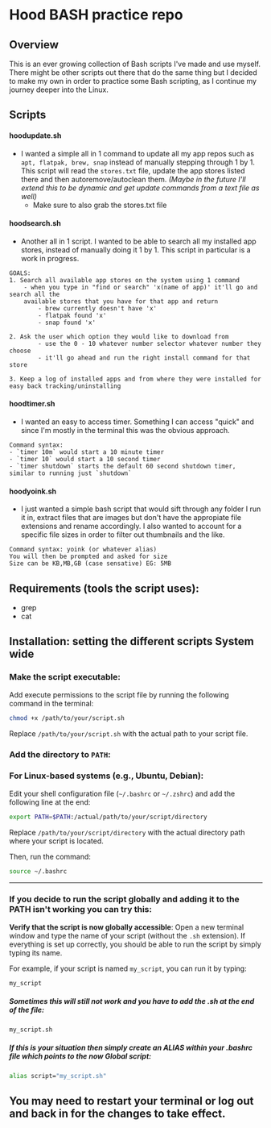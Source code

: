 # Hood BASH practice repo

## Overview
This is an ever growing collection of Bash scripts I've made and use myself.
There might be other scripts out there that do the same thing but I decided to make my own in order to practice some Bash scripting, as I continue my journey deeper into the Linux.

## Scripts
#### hoodupdate.sh
- I wanted a simple all in 1 command to update all my app repos such as `apt, flatpak, brew, snap` instead of manually stepping through 1 by 1. This script will read the `stores.txt` file, update the app stores listed there and then autoremove/autoclean them. *(Maybe in the future I'll extend this to be dynamic and get update commands from a text file as well)*
	- Make sure to also grab the stores.txt file

#### hoodsearch.sh
- Another all in 1 script. I wanted to be able to search all my installed app stores, instead of manually doing it 1 by 1. This script in particular is a work in progress.
```
GOALS:
1. Search all available app stores on the system using 1 command
	- when you type in "find or search" 'x(name of app)' it'll go and search all the 
	available stores that you have for that app and return 
		- brew currently doesn't have 'x'
		- flatpak found 'x'
		- snap found 'x'
  
2. Ask the user which option they would like to download from 
		- use the 0 - 10 whatever number selector whatever number they choose 
		- it'll go ahead and run the right install command for that store

3. Keep a log of installed apps and from where they were installed for easy back tracking/uninstalling
```
#### hoodtimer.sh
- I wanted an easy to access timer. Something I can access "quick" and since I'm mostly in the terminal this was the obvious approach. 

```
Command syntax: 
- `timer 10m` would start a 10 minute timer
- `timer 10` would start a 10 second timer
- `timer shutdown` starts the default 60 second shutdown timer, similar to running just `shutdown`
```
#### hoodyoink.sh
- I just wanted a simple bash script that would sift through any folder I run it in,
extract files that are images but don't have the appropiate file extensions and rename accordingly. 
I also wanted to account for a specific file sizes in order to filter out thumbnails and the like.

``` 
Command syntax: yoink (or whatever alias)
You will then be prompted and asked for size
Size can be KB,MB,GB (case sensative) EG: 5MB
```

## Requirements (tools the script uses):
- grep
- cat

## Installation: setting the different scripts System wide
### **Make the script executable**:
Add execute permissions to the script file by running the following command in the terminal:
```bash
chmod +x /path/to/your/script.sh
```
Replace `/path/to/your/script.sh` with the actual path to your script file.

### **Add the directory to `PATH`**:

### **For Linux-based systems (e.g., Ubuntu, Debian)**:
Edit your shell configuration file (`~/.bashrc` or `~/.zshrc`) and add the following line at the end:
```bash
export PATH=$PATH:/actual/path/to/your/script/directory
```
Replace `/path/to/your/script/directory` with the actual directory path where your script is located.

Then, run the command:
```bash
source ~/.bashrc
```
---
### If you decide to run the script globally and adding it to the PATH isn't working you can try this:

**Verify that the script is now globally accessible**:
Open a new terminal window and type the name of your script (without the `.sh` extension). If everything is set up correctly, you should be able to run the script by simply typing its name.

For example, if your script is named `my_script`, you can run it by typing:
```bash
my_script
```

##### Sometimes this will still not work and you have to add the .sh at the end of the file: 
```bash
my_script.sh
```
##### If this is your situation then simply create an ALIAS within your .bashrc file which points to the now Global script:
```bash
alias script="my_script.sh"
```
## **You may need to restart your terminal or log out and back in for the changes to take effect.**
